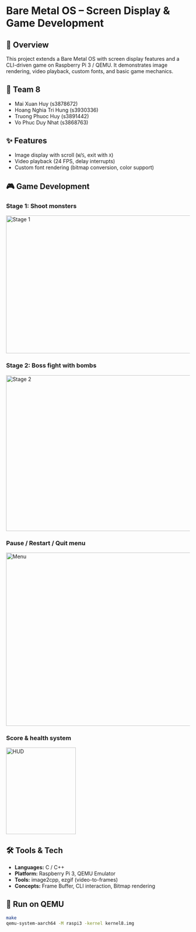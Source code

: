 # Bare Metal OS – Screen Display & Game Development

## 📌 Overview
This project extends a Bare Metal OS with screen display features and a CLI-driven game on Raspberry Pi 3 / QEMU. It demonstrates image rendering, video playback, custom fonts, and basic game mechanics.

## 👥 Team 8
- Mai Xuan Huy (s3878672)  
- Hoang Nghia Tri Hung (s3930336)  
- Truong Phuoc Huy (s3891442)  
- Vo Phuc Duy Nhat (s3868763)

## ✨ Features
- Image display with scroll (`W`/`S`, exit with `X`)
- Video playback (24 FPS, delay interrupts)
- Custom font rendering (bitmap conversion, color support)

## 🎮 Game Development

### Stage 1: Shoot monsters
<img width="510" height="377" alt="Stage 1" src="https://github.com/user-attachments/assets/9aa77517-03bf-42e7-9229-1dbc05fd80db" />

### Stage 2: Boss fight with bombs
<img width="570" height="426" alt="Stage 2" src="https://github.com/user-attachments/assets/425168d3-81a5-4657-a26c-ea9f70a8d096" />

### Pause / Restart / Quit menu
<img width="627" height="474" alt="Menu" src="https://github.com/user-attachments/assets/378553b1-a657-492c-8c6e-8233886b4b49" />

### Score & health system
<img width="191" height="237" alt="HUD" src="https://github.com/user-attachments/assets/041a40d2-749f-42ad-bc98-ca48f8af5aa6" />

## 🛠️ Tools & Tech
- **Languages:** C / C++  
- **Platform:** Raspberry Pi 3, QEMU Emulator  
- **Tools:** image2cpp, ezgif (video-to-frames)  
- **Concepts:** Frame Buffer, CLI interaction, Bitmap rendering

## 🚀 Run on QEMU
```bash
make
qemu-system-aarch64 -M raspi3 -kernel kernel8.img
